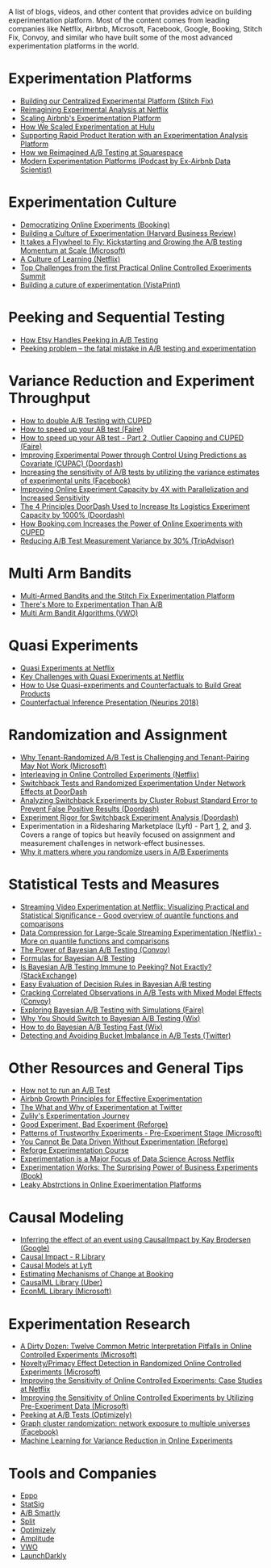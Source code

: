 A list of blogs, videos, and other content that provides advice on building experimentation platform. Most of the content comes from leading companies like Netflix, Airbnb, Microsoft, Facebook, Google, Booking, Stitch Fix, Convoy, and similar who have built some of the most advanced experimentation platforms in the world. 

# Experimentation Platforms
* [Building our Centralized Experimental Platform (Stitch Fix)](https://multithreaded.stitchfix.com/blog/2019/07/30/building-centralized-experimental-platform/)
* [Reimagining Experimental Analysis at Netflix](https://netflixtechblog.com/reimagining-experimentation-analysis-at-netflix-71356393af21)
* [Scaling Airbnb's Experimentation Platform](https://medium.com/airbnb-engineering/https-medium-com-jonathan-parks-scaling-erf-23fd17c91166)
* [How We Scaled Experimentation at Hulu](https://medium.com/disney-streaming/how-we-scaled-experimentation-at-hulu-82d62a4779be)
* [Supporting Rapid Product Iteration with an Experimentation Analysis Platform](https://doordash.engineering/2020/09/09/experimentation-analysis-platform-mvp/)
* [How we Reimagined A/B Testing at Squarespace](https://engineering.squarespace.com/blog/2021/how-we-reimagined-ab-testing-at-squarespace)
* [Modern Experimentation Platforms (Podcast by Ex-Airbnb Data Scientist)](https://thedataexchange.media/modern-experimentation-platforms/)

# Experimentation Culture 
* [Democratizing Online Experiments (Booking)](https://www.mindtheproduct.com/democratising-online-controlled-experiments-at-booking-com-by-lukas-vermeer/ "Democratizing Online Experiments")
* [Building a Culture of Experimentation (Harvard Business Review)](https://hbr.org/2020/03/building-a-culture-of-experimentation)
* [It takes a Flywheel to Fly: Kickstarting and Growing the A/B testing Momentum at Scale (Microsoft)](https://ieeexplore.ieee.org/document/9582567)
* [A Culture of Learning (Netflix)](https://netflixtechblog.com/netflix-a-culture-of-learning-394bc7d0f94c)
* [Top Challenges from the first Practical Online Controlled Experiments Summit](https://exp-platform.com/Documents/2019-FirstPracticalOnlineControlledExperimentsSummit_SIGKDDExplorations.pdf)
* [Building a cuture of experimentation (VistaPrint)](https://vista.io/blog/building-a-culture-of-experimentation)

# Peeking and Sequential Testing
* [How Etsy Handles Peeking in A/B Testing](https://codeascraft.com/2018/10/03/how-etsy-handles-peeking-in-a-b-testing/)
* [Peeking problem – the fatal mistake in A/B testing and experimentation](https://gopractice.io/blog/peeking-problem/)

# Variance Reduction and Experiment Throughput
* [How to double A/B Testing with CUPED](https://towardsdatascience.com/how-to-double-a-b-testing-speed-with-cuped-f80460825a90)
* [How to speed up your AB test (Faire)](https://craft.faire.com/how-to-speed-up-your-ab-test-d81cf8b4ae4b)
* [How to speed up your AB test - Part 2, Outlier Capping and CUPED (Faire)](https://craft.faire.com/how-to-speed-up-your-a-b-test-outlier-capping-and-cuped-8c9df21c76b)
* [Improving Experimental Power through Control Using Predictions as Covariate (CUPAC) (Doordash)](https://doordash.engineering/2020/06/08/improving-experimental-power-through-control-using-predictions-as-covariate-cupac/)
* [Increasing the sensitivity of A/B tests by utilizing the variance estimates of experimental units (Facebook)](https://research.facebook.com/blog/2020/10/increasing-the-sensitivity-of-a-b-tests-by-utilizing-the-variance-estimates-of-experimental-units/)
* [Improving Online Experiment Capacity by 4X with Parallelization and Increased Sensitivity](https://doordash.engineering/2020/10/07/improving-experiment-capacity-by-4x/)
* [The 4 Principles DoorDash Used to Increase Its Logistics Experiment Capacity by 1000% (Doordash)](https://doordash.engineering/2021/09/21/the-4-principles-doordash-used-to-increase-its-logistics-experiment-capacity-by-1000/)
* [How Booking.com Increases the Power of Online Experiments with CUPED](https://booking.ai/how-booking-com-increases-the-power-of-online-experiments-with-cuped-995d186fff1d)
* [Reducing A/B Test Measurement Variance by 30% (TripAdvisor)](https://www.tripadvisor.com/engineering/reducing-a-b-test-measurement-variance-by-30/)

# Multi Arm Bandits
* [Multi-Armed Bandits and the Stitch Fix Experimentation Platform](https://multithreaded.stitchfix.com/blog/2020/08/05/bandits/)
* [There's More to Experimentation Than A/B](https://booking.ai/theres-more-to-experimentation-than-a-b-223fba846876)
* [Multi Arm Bandit Algorithms (VWO)](https://vwo.com/blog/multi-armed-bandit-algorithm/)

# Quasi Experiments
* [Quasi Experiments at Netflix](https://netflixtechblog.com/quasi-experimentation-at-netflix-566b57d2e362)
* [Key Challenges with Quasi Experiments at Netflix](https://netflixtechblog.com/key-challenges-with-quasi-experiments-at-netflix-89b4f234b852)
* [How to Use Quasi-experiments and Counterfactuals to Build Great Products](https://medium.com/data-shopify/how-to-use-quasi-experiments-and-counterfactuals-to-build-great-products-487193794da)
* [Counterfactual Inference Presentation (Neurips 2018)](https://www.youtube.com/watch?v=yKs6msnw9m8)

# Randomization and Assignment
* [Why Tenant-Randomized A/B Test is Challenging and Tenant-Pairing May Not Work (Microsoft)](https://www.microsoft.com/en-us/research/group/experimentation-platform-exp/articles/why-tenant-randomized-a-b-test-is-challenging-and-tenant-pairing-may-not-work/)
* [Interleaving in Online Controlled Experiments (Netflix)](https://netflixtechblog.com/interleaving-in-online-experiments-at-netflix-a04ee392ec55 "Interleaving in online controlled experiments")
* [Switchback Tests and Randomized Experimentation Under Network Effects at DoorDash](https://medium.com/@DoorDash/switchback-tests-and-randomized-experimentation-under-network-effects-at-doordash-f1d938ab7c2a)
* [Analyzing Switchback Experiments by Cluster Robust Standard Error to Prevent False Positive Results (Doordash)](https://doordash.engineering/2019/09/11/cluster-robust-standard-error-in-switchback-experiments/)
* [Experiment Rigor for Switchback Experiment Analysis (Doordash)](https://doordash.engineering/2019/02/20/experiment-rigor-for-switchback-experiment-analysis/)
* Experimentation in a Ridesharing Marketplace (Lyft) - Part [1](https://eng.lyft.com/experimentation-in-a-ridesharing-marketplace-b39db027a66e#.djox1933t), [2](https://eng.lyft.com/https-medium-com-adamgreenhall-simulating-a-ridesharing-marketplace-36007a8a31f2#.g9b34i3gm), and [3](https://eng.lyft.com/experimentation-in-a-ridesharing-marketplace-f75a9c4fcf01). Covers a range of topics but heavily focused on assignment and measurement challenges in network-effect businesses. 
* [Why it matters where you randomize users in A/B Experiments](https://medium.com/@foundinblank/why-it-matters-where-you-randomize-users-in-a-b-experiments-5570c7585944)

# Statistical Tests and Measures
* [Streaming Video Experimentation at Netflix:
Visualizing Practical and Statistical Significance - Good overview of quantile functions and comparisons](https://netflixtechblog.com/streaming-video-experimentation-at-netflix-visualizing-practical-and-statistical-significance-7117420f4e9a)
* [Data Compression for Large-Scale Streaming Experimentation (Netflix) - More on quantile functions and comparisons](https://netflixtechblog.com/data-compression-for-large-scale-streaming-experimentation-c20bfab8b9ce)
* [The Power of Bayesian A/B Testing (Convoy)](https://medium.com/convoy-tech/the-power-of-bayesian-a-b-testing-f859d2219d5)
* [Formulas for Bayesian A/B Testing](https://www.evanmiller.org/bayesian-ab-testing.html)
* [Is Bayesian A/B Testing Immune to Peeking? Not Exactly? (StackExchange)](http://varianceexplained.org/r/bayesian-ab-testing/)
* [Easy Evaluation of Decision Rules in Bayesian A/B testing](https://www.chrisstucchio.com/blog/2014/bayesian_ab_decision_rule.html)
* [Cracking Correlated Observations in A/B Tests with Mixed Model Effects (Convoy)](https://medium.com/convoy-tech/cracking-correlated-observations-in-a-b-tests-with-mixed-effect-models-80a63027444e)
* [Exploring Bayesian A/B Testing with Simulations (Faire)](https://towardsdatascience.com/exploring-bayesian-a-b-testing-with-simulations-7500b4fc55bc)
* [Why You Should Switch to Bayesian A/B Testing (Wix)](https://towardsdatascience.com/why-you-should-switch-to-bayesian-a-b-testing-364557e0af1a)
* [How to do Bayesian A/B Testing Fast (Wix)](https://towardsdatascience.com/how-to-do-bayesian-a-b-testing-fast-41ee00d55be8)
* [Detecting and Avoiding Bucket Imbalance in A/B Tests (Twitter)](https://blog.twitter.com/engineering/en_us/a/2015/detecting-and-avoiding-bucket-imbalance-in-ab-tests)

# Other Resources and General Tips
* [How not to run an A/B Test](https://www.evanmiller.org/how-not-to-run-an-ab-test.html)
* [Airbnb Growth Principles for Effective Experimentation](https://www.reforge.com/brief/airbnb-growth-principles-for-effective-experimentation#ZZEOdWOo5fT-HrPq-IEY7Q)
* [The What and Why of Experimentation at Twitter](https://blog.twitter.com/engineering/en_us/a/2015/the-what-and-why-of-product-experimentation-at-twitter-0)
* [Zulily's Experimentation Journey](https://youtu.be/RicT4e17qDs)
* [Good Experiment, Bad Experiment (Reforge)](https://www.reforge.com/blog/good-experiment-bad-experiment)
* [Patterns of Trustworthy Experiments - Pre-Experiment Stage (Microsoft)](https://www.microsoft.com/en-us/research/group/experimentation-platform-exp/articles/patterns-of-trustworthy-experimentation-pre-experiment-stage/)
* [You Cannot Be Data Driven Without Experimentation (Reforge)](https://www.reforge.com/blog/you-cannot-be-data-driven-without-experimentation)
* [Reforge Experimentation Course](https://www.reforge.com/experimentation-testing)
* [Experimentation is a Major Focus of Data Science Across Netflix](https://netflixtechblog.com/experimentation-is-a-major-focus-of-data-science-across-netflix-f67923f8e985)
* [Experimentation Works: The Surprising Power of Business Experiments (Book)](https://www.amazon.com/dp/163369710X?psc=1&smid=ATVPDKIKX0DER&ref_=chk_typ_imgToDp)
* [Leaky Abstrctions in Online Experimentation Platforms](https://booking.ai/leaky-abstractions-in-online-experimentation-platforms-ae4cf05013f9)

# Causal Modeling
* [Inferring the effect of an event using CausalImpact by Kay Brodersen (Google)](https://www.youtube.com/watch?v=GTgZfCltMm8)
* [Causal Impact - R Library](https://google.github.io/CausalImpact/CausalImpact.html)
* [Causal Models at Lyft](https://twimlai.com/causal-models-in-practice-at-lyft-with-sean-taylor/)
* [Estimating Mechanisms of Change at Booking](https://booking.ai/understanding-mechanisms-of-change-in-online-experiments-at-booking-com-629201ec74ee)
* [CausalML Library (Uber)](https://github.com/uber/causalml)
* [EconML Library (Microsoft)](https://github.com/microsoft/EconML)

# Experimentation Research
* [A Dirty Dozen: Twelve Common Metric Interpretation Pitfalls in
Online Controlled Experiments (Microsoft)](
https://exp-platform.com/Documents/2017-08%20KDDMetricInterpretationPitfalls.pdf)
* [Novelty/Primacy Effect Detection in Randomized Online Controlled Experiments
 (Microsoft)](https://ww2.amstat.org/meetings/jsm/2018/onlineprogram/AbstractDetails.cfm?abstractid=330383)
* [Improving the Sensitivity of Online Controlled
Experiments: Case Studies at Netflix](https://www.kdd.org/kdd2016/papers/files/adp0945-xieA.pdf)
* [Improving the Sensitivity of Online Controlled Experiments
by Utilizing Pre-Experiment Data (Microsoft)](https://exp-platform.com/Documents/2013-02-CUPED-ImprovingSensitivityOfControlledExperiments.pdf)
* [Peeking at A/B Tests (Optimizely)](http://library.usc.edu.ph/ACM/KKD%202017/pdfs/p1517.pdf)
* [Graph cluster randomization: network exposure to multiple universes (Facebook)](https://arxiv.org/abs/1305.6979)
* [Machine Learning for Variance Reduction in Online Experiments](https://arxiv.org/pdf/2106.07263.pdf)

# Tools and Companies
* [Eppo](https://www.geteppo.com/)
* [StatSig](https://www.statsig.com/)
* [A/B Smartly](https://absmartly.com/)
* [Split](https://www.split.io/)
* [Optimizely](https://www.optimizely.com/)
* [Amplitude](https://amplitude.com/)
* [VWO](https://vwo.com/)
* [LaunchDarkly](https://launchdarkly.com/features/experimentation/)
